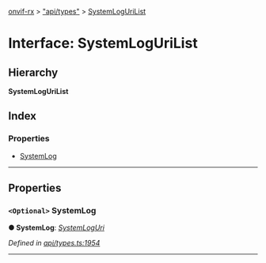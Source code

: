 [onvif-rx](../README.md) > ["api/types"](../modules/_api_types_.md) > [SystemLogUriList](../interfaces/_api_types_.systemlogurilist.md)

# Interface: SystemLogUriList

## Hierarchy

**SystemLogUriList**

## Index

### Properties

* [SystemLog](_api_types_.systemlogurilist.md#systemlog)

---

## Properties

<a id="systemlog"></a>

### `<Optional>` SystemLog

**● SystemLog**: *[SystemLogUri](_api_types_.systemloguri.md)*

*Defined in [api/types.ts:1954](https://github.com/patrickmichalina/onvif-rx/blob/f117e44/src/api/types.ts#L1954)*

___

